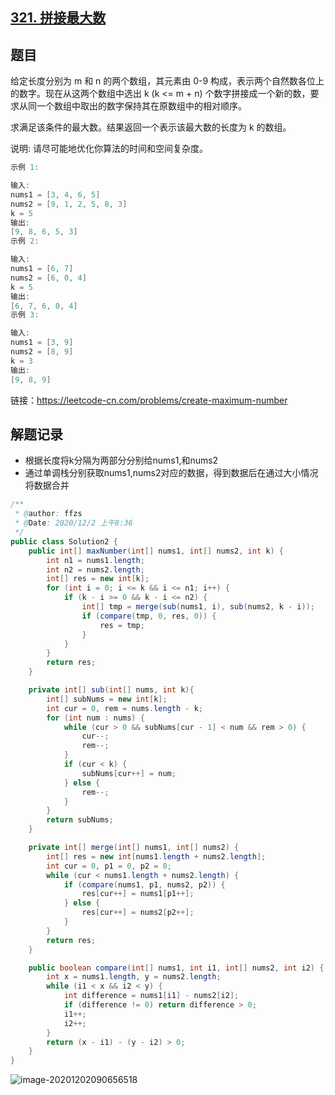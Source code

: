 ## [321. 拼接最大数](https://leetcode-cn.com/problems/create-maximum-number/)

## 题目

给定长度分别为 m 和 n 的两个数组，其元素由 0-9 构成，表示两个自然数各位上的数字。现在从这两个数组中选出 k (k <= m + n) 个数字拼接成一个新的数，要求从同一个数组中取出的数字保持其在原数组中的相对顺序。

求满足该条件的最大数。结果返回一个表示该最大数的长度为 k 的数组。

说明: 请尽可能地优化你算法的时间和空间复杂度。

```java
示例 1:

输入:
nums1 = [3, 4, 6, 5]
nums2 = [9, 1, 2, 5, 8, 3]
k = 5
输出:
[9, 8, 6, 5, 3]
示例 2:

输入:
nums1 = [6, 7]
nums2 = [6, 0, 4]
k = 5
输出:
[6, 7, 6, 0, 4]
示例 3:

输入:
nums1 = [3, 9]
nums2 = [8, 9]
k = 3
输出:
[9, 8, 9]
```


链接：https://leetcode-cn.com/problems/create-maximum-number

## 解题记录

+ 根据长度将k分隔为两部分分别给nums1,和nums2
+ 通过单调栈分别获取nums1,nums2对应的数据，得到数据后在通过大小情况将数据合并

```java
/**
 * @author: ffzs
 * @Date: 2020/12/2 上午8:36
 */
public class Solution2 {
    public int[] maxNumber(int[] nums1, int[] nums2, int k) {
        int n1 = nums1.length;
        int n2 = nums2.length;
        int[] res = new int[k];
        for (int i = 0; i <= k && i <= n1; i++) {
            if (k - i >= 0 && k - i <= n2) {
                int[] tmp = merge(sub(nums1, i), sub(nums2, k - i));
                if (compare(tmp, 0, res, 0)) {
                    res = tmp;
                }
            }
        }
        return res;
    }

    private int[] sub(int[] nums, int k){
        int[] subNums = new int[k];
        int cur = 0, rem = nums.length - k;
        for (int num : nums) {
            while (cur > 0 && subNums[cur - 1] < num && rem > 0) {
                cur--;
                rem--;
            }
            if (cur < k) {
                subNums[cur++] = num;
            } else {
                rem--;
            }
        }
        return subNums;
    }

    private int[] merge(int[] nums1, int[] nums2) {
        int[] res = new int[nums1.length + nums2.length];
        int cur = 0, p1 = 0, p2 = 0;
        while (cur < nums1.length + nums2.length) {
            if (compare(nums1, p1, nums2, p2)) {
                res[cur++] = nums1[p1++];
            } else {
                res[cur++] = nums2[p2++];
            }
        }
        return res;
    }

    public boolean compare(int[] nums1, int i1, int[] nums2, int i2) {
        int x = nums1.length, y = nums2.length;
        while (i1 < x && i2 < y) {
            int difference = nums1[i1] - nums2[i2];
            if (difference != 0) return difference > 0;
            i1++;
            i2++;
        }
        return (x - i1) - (y - i2) > 0;
    }
}
```

![image-20201202090656518](https://gitee.com/ffzs/picture_go/raw/master/img/image-20201202090656518.png)